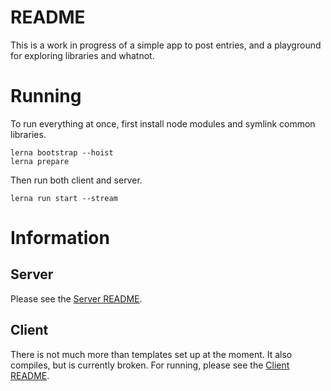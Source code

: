# README
This is a work in progress of a simple app to post entries, and a playground for
exploring libraries and whatnot.

# Running
To run everything at once, first install node modules and symlink common libraries.
```
lerna bootstrap --hoist
lerna prepare
```

Then run both client and server.
```
lerna run start --stream
```

# Information

## Server
Please see the [Server README](./src/server/README.md).

## Client
There is not much more than templates set up at the moment. It also compiles, but is currently broken.
For running, please see the
[Client README](./src/client/README.md).
